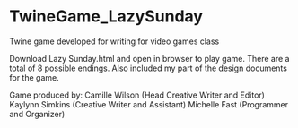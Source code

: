 # TwineGame_LazySunday
Twine game developed for writing for video games class

Download Lazy Sunday.html and open in browser to play game. There are a total of 8 possible endings.
Also included my part of the design documents for the game.

Game produced by:
Camille Wilson (Head Creative Writer and Editor)
Kaylynn Simkins (Creative Writer and Assistant)
Michelle Fast (Programmer and Organizer)
